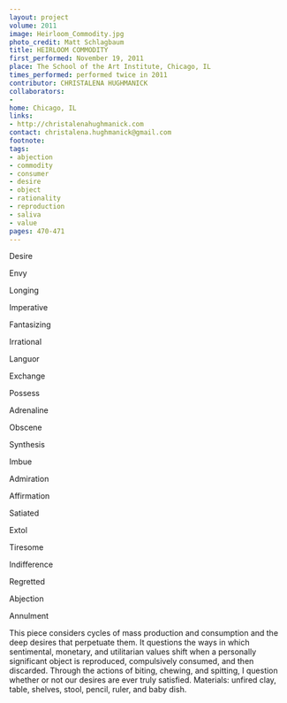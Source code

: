 ```yaml
---
layout: project
volume: 2011
image: Heirloom_Commodity.jpg
photo_credit: Matt Schlagbaum
title: HEIRLOOM COMMODITY
first_performed: November 19, 2011
place: The School of the Art Institute, Chicago, IL
times_performed: performed twice in 2011
contributor: CHRISTALENA HUGHMANICK
collaborators:
- 
home: Chicago, IL
links:
- http://christalenahughmanick.com
contact: christalena.hughmanick@gmail.com
footnote: 
tags:
- abjection
- commodity
- consumer
- desire
- object
- rationality
- reproduction
- saliva
- value
pages: 470-471
---
```


Desire 

Envy 

Longing 

Imperative 

Fantasizing 

Irrational 

Languor 

Exchange 

Possess 

Adrenaline 

Obscene 

Synthesis 

Imbue 

Admiration 

Affirmation 

Satiated 

Extol 

Tiresome 

Indifference 

Regretted 

Abjection 

Annulment 

This piece considers cycles of mass production and consumption and the deep desires that perpetuate them. It questions the ways in which sentimental, monetary, and utilitarian values shift when a personally significant object is reproduced, compulsively consumed, and then discarded. Through the actions of biting, chewing, and spitting, I question whether or not our desires are ever truly satisfied. Materials: unfired clay, table, shelves, stool, pencil, ruler, and baby dish.
